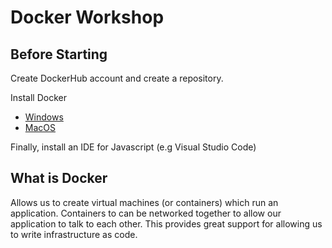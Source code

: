 # Docker Workshop

## Before Starting

Create DockerHub account and create a repository. 

Install Docker

* [Windows](https://hub.docker.com/editions/community/docker-ce-desktop-windows)
* [MacOS](https://hub.docker.com/editions/community/docker-ce-desktop-mac)

Finally, install an IDE for Javascript (e.g Visual Studio Code)

## What is Docker

Allows us to create virtual machines (or containers) which run an application. Containers to can be networked together to allow our application to talk to each other. This provides great support for allowing us to write infrastructure as code.
